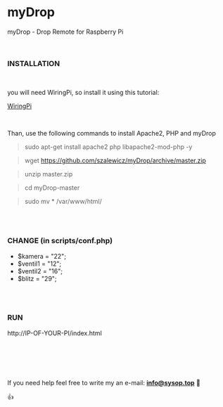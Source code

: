# myDrop
myDrop - Drop Remote for Raspberry Pi

 <br />

### INSTALLATION

 <br />

you will need WiringPi, so install it using this tutorial:

[WiringPi](http://wiringpi.com/download-and-install/)

 <br />

Than, use the following commands to install Apache2, PHP and myDrop

> sudo apt-get install apache2 php libapache2-mod-php -y

> wget https://github.com/szalewicz/myDrop/archive/master.zip

> unzip master.zip

> cd myDrop-master

> sudo mv * /var/www/html/

 <br />

 <br />
 
### CHANGE (in scripts/conf.php)

* $kamera = "22";
* $ventil1 = "12";
* $ventil2 = "16";
* $blitz = "29";

 <br />
 
 <br />

### RUN

http://IP-OF-YOUR-PI/index.html

 <br />
 
 <br />

 <br />
 
 <br />

If you need help feel free to write my an e-mail: **info@sysop.top**  :speech_balloon:

:+1:
